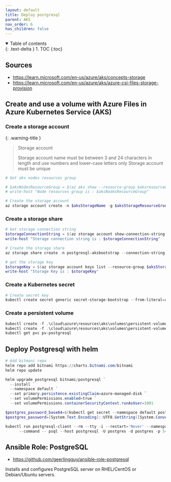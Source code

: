 ```yaml
---
layout: default
title: Deploy postgresql
parent: AKS
nav_order: 6
has_children: false
---
```


<details open markdown="block">
  <summary>
    Table of contents
  </summary>
  {: .text-delta }
1. TOC
{:toc}
</details>

## Sources

* <https://learn.microsoft.com/en-us/azure/aks/concepts-storage>
* <https://learn.microsoft.com/en-us/azure/aks/azure-csi-files-storage-provision>

## Create and use a volume with Azure Files in Azure Kubernetes Service (AKS) 

### Create a storage account

{: .warning-title }
> Storage account
>
> Storage account name must be between 3 and 24 characters in length and use numbers and lower-case letters only
> Storage account must be unique

``` powershell
# Get aks nodes resources group

# $aksNodesResourceGroup = $(az aks show --resource-group $aksresourceGroup --name $aksName --query nodeResourceGroup -o tsv)
# write-host "Node resources group is : $aksNodesResourceGroup"

# Create the storage account
az storage account create -n $aksStorageName -g $aksStorageResourceGroup -l $aksLocation --sku Standard_LRS

```

### Create a storage share

``` powershell
# Get storage connection string
$storageConnectionString = $(az storage account show-connection-string -n $aksStorageName -g $aksStorageResourceGroup -o tsv)
write-host "Storage connection string is : $storageConnectionString"

# Create the storage share
az storage share create -n postgresql-aksbootstrap --connection-string $storageConnectionString

# get the storage key
$storageKey = $(az storage account keys list --resource-group $aksStorageResourceGroup --account-name $aksStorageName --query "[0].value" -o tsv)
write-host "Storage Key is : $storageKey"

```

### Create a Kubernetes secret

``` powershell
# Create secret key
kubectl create secret generic secret-storage-bootstrap --from-literal=azurestorageaccountname=$aksStorageName --from-literal=azurestorageaccountkey=$storageKey

```

### Create a persistent volume

``` powershell
kubectl create -f .\cloud\azure\resources\aks\volumes\persistent-volume.yml
kubectl create -f .\cloud\azure\resources\aks\volumes\persistent-volume-claim.yml
kubectl get pvc pv-postgresql
```

## Deploy Postgresql with helm

``` powershell
# Add bitmani repo
helm repo add bitnami https://charts.bitnami.com/bitnami
helm repo update

helm upgrade postgresql bitnami/postgresql `
  --install `
  --namespace default `
  --set primary.persistence.existingClaim=azure-managed-disk `
  --set volumePermissions.enabled=true `
  --set volumePermissions.containerSecurityContext.runAsUser=1001

$postgres_password_base64=$(kubectl get secret --namespace default postgresql -o jsonpath="{.data.postgres-password}")
$postgres_password=[System.Text.Encoding]::UTF8.GetString([System.Convert]::FromBase64String($postgres_password_base64))  

kubectl run postgresql-client --rm --tty -i --restart='Never' --namespace default --image docker.io/bitnami/postgresql:15.2.0-debian-11-r16 --env="PGPASSWORD=$postgres_password" `
      --command -- psql --host postgresql -U postgres -d postgres -p 5432
```

## Ansible Role: PostgreSQL

* <https://github.com/geerlingguy/ansible-role-postgresql>

Installs and configures PostgreSQL server on RHEL/CentOS or Debian/Ubuntu servers.
